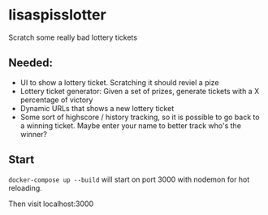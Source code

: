 # lisaspisslotter
Scratch some really bad lottery tickets

## Needed:

- UI to show a lottery ticket. Scratching it should reviel a pize
- Lottery ticket generator: Given a set of prizes, generate tickets with a X percentage of victory
- Dynamic URLs that shows a new lottery ticket
- Some sort of highscore / history tracking, so it is possible to go back to a winning ticket. Maybe enter your name to better track who's the winner?

## Start

`docker-compose up --build` will start on port 3000 with nodemon for hot reloading.

Then visit localhost:3000